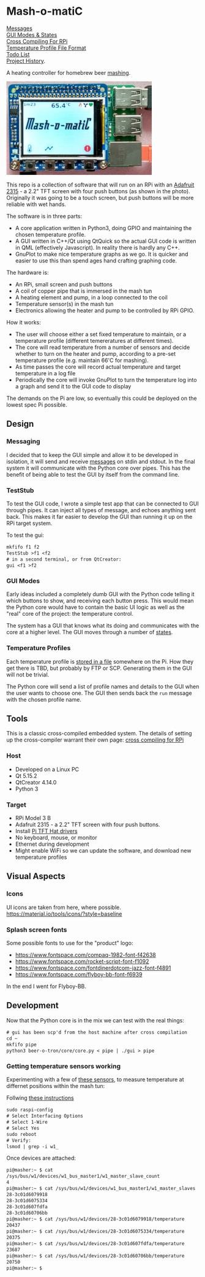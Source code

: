 # Mash-o-matiC

[Messages](doc/messages.md)<br>
[GUI Modes & States](doc/gui_modes.md)<br>
[Cross Compiling For RPi](doc/rpi_setup.md)<br>
[Temperature Profile File Format](doc/file_format.md)<br>
[Todo List](doc/todo.md)<br>
[Project History](doc/history.md).<br>

A heating controller for homebrew beer [mashing](https://en.wikipedia.org/wiki/Mashing).

![Photgraph of Mash-o-matiC RPi](doc/mash-o-matic.png)

This repo is a collection of software that will run on an RPi with an [Adafruit 2315](https://www.adafruit.com/product/2315) - a 2.2" TFT screen with four push buttons (as shown in the photo). Originally it was going to be a touch screen, but push buttons will be more reliable with wet hands. 

The software is in three parts:
* A core application written in Python3, doing GPIO and maintaining the chosen temperature profile.
* A GUI written in C++/Qt using QtQuick so the actual GUI code is written in QML (effectively Javascript). In reality there is hardly any C++.
* GnuPlot to make nice temperature graphs as we go. It is quicker and easier to use this than spend ages hand crafting graphing code.

The hardware is:
* An RPi, small screen and push buttons
* A coil of copper pipe that is immersed in the mash tun
* A heating element and pump, in a loop connected to the coil
* Temperature sensor(s) in the mash tun
* Electronics allowing the heater and pump to be controlled by RPi GPIO.

How it works:
* The user will choose either a set fixed temperature to maintain, or a temperature profile (different temereratures at different times). 
* The core will read temperature from a number of sensors and decide whether to turn on the heater and pump, according to a pre-set temperature profile (e.g. maintain 66'C for mashing).
* As time passes the core will record actual temperature and target temperature in a log file
* Periodically the core will invoke GnuPlot to turn the temperature log into a graph and send it to the GUI code to display

The demands on the Pi are low, so eventually this could be deployed on the lowest spec Pi possible.

## Design

### Messaging
I decided that to keep the GUI simple and allow it to be developed in isolation, it will send and receive [messages](doc/messages.md) on stdin and stdout. In the final system it will communicate with the Python core over pipes. This has the benefit of being able to test the GUI by itself from the command line.

### TestStub

To test the GUI code, I wrote a simple test app that can be connected to GUI through pipes.
It can inject all types of message, and echoes anything sent back. This makes it far easier to develop the GUI than running it up on the RPi target system.

To test the gui:

    mkfifo f1 f2
    TestStub >f1 <f2
    # in a second terminal, or from QtCreator:
    gui <f1 >f2

### GUI Modes
Early ideas included a completely dumb GUI with the Python code telling it which buttons to show, and receiving each button press. This would mean the Python core would have to contain the basic UI logic as well as the "real" core of the project: the temperature control. 

The system has a GUI that knows what its doing and communicates with the core at a higher level. The GUI moves through a number of [states](doc/gui_modes.md).

### Temperature Profiles

Each temperature profile is [stored in a file](doc/file_format.md) somewhere on the Pi. How they get there is TBD, but probably by FTP or SCP. Generating them in the GUI will not be trivial.

The Python core will send a list of profile names and details to the GUI when the user wants to choose one. The GUI then sends back the `run` message with the chosen profile name.

## Tools

This is a classic cross-compiled embedded system. The details of setting up the cross-compiler warrant their own page:
[cross compiling for RPi](doc/rpi_setup.md)

### Host
* Developed on a Linux PC
* Qt 5.15.2
* QtCreator 4.14.0
* Python 3

### Target
* RPi Model 3 B
* Adafruit 2315 - a 2.2" TFT screen with four push buttons.
* Install [Pi TFT Hat drivers](https://learn.adafruit.com/adafruit-2-2-pitft-hat-320-240-primary-display-for-raspberry-pi/easy-install)
* No keyboard, mouse, or monitor
* Ethernet during development
* Might enable WiFi so we can update the software, and download new temperature profiles


## Visual Aspects

### Icons

UI icons are taken from here, where possible. https://material.io/tools/icons/?style=baseline

### Splash screen fonts

Some possible fonts to use for the "product" logo:

* https://www.fontspace.com/compaq-1982-font-f42638
* https://www.fontspace.com/rocket-script-font-f1092
* https://www.fontspace.com/fontdinerdotcom-jazz-font-f4891
* https://www.fontspace.com/flyboy-bb-font-f6939

In the end I went for Flyboy-BB.

## Development

Now that the Python core is in the mix we can test with the real things:

    # gui has been scp'd from the host machine after cross compilation
    cd ~
    mkfifo pipe
    python3 beer-o-tron/core/core.py < pipe | ./gui > pipe


### Getting temperature sensors working

Experimenting with a few of [these sensors](https://thepihut.com/collections/adafruit-sensors/products/waterproof-ds18b20-digital-temperature-sensor-extras),
to measure temperature at differnet positions within the mash tun:


Follwing [these instructions](https://cdn-learn.adafruit.com/downloads/pdf/adafruits-raspberry-pi-lesson-11-ds18b20-temperature-sensing.pdf)


    sudo raspi-config
    # Select Interfacing Options
    # Select 1-Wire
    # Select Yes
    sudo reboot
    # Verify:
    lsmod | grep -i w1_

Once devices are attached:

    pi@masher:~ $ cat /sys/bus/w1/devices/w1_bus_master1/w1_master_slave_count 
    4
    pi@masher:~ $ cat /sys/bus/w1/devices/w1_bus_master1/w1_master_slaves
    28-3c01d6079918
    28-3c01d6075334
    28-3c01d607fdfa
    28-3c01d60706bb
    pi@masher:~ $ cat /sys/bus/w1/devices/28-3c01d6079918/temperature 
    20437
    pi@masher:~ $ cat /sys/bus/w1/devices/28-3c01d6075334/temperature 
    20375
    pi@masher:~ $ cat /sys/bus/w1/devices/28-3c01d607fdfa/temperature 
    23687
    pi@masher:~ $ cat /sys/bus/w1/devices/28-3c01d60706bb/temperature 
    20750
    pi@masher:~ $ 





